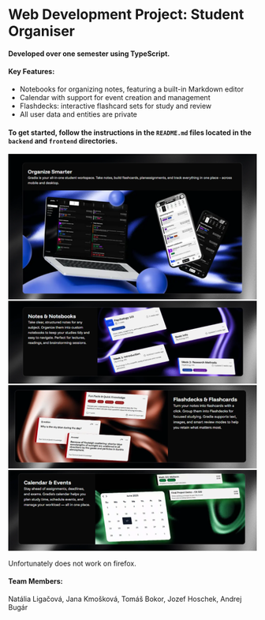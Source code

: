 # Web Development Project: Student Organiser

#### Developed over one semester using TypeScript.

#### Key Features:
  - Notebooks for organizing notes, featuring a built-in Markdown editor
  - Calendar with support for event creation and management
  - Flashdecks: interactive flashcard sets for study and review
  - All user data and entities are private


#### To get started, follow the instructions in the `README.md` files located in the `backend` and `frontend` directories.


![Over View](frontend/public/main.png)
![Notebook](frontend/public/notebook.png)
![FlashDeck](frontend/public/deck.png)
![Calendar](frontend/public/calendar.png)

Unfortunately does not work on firefox.

#### Team Members:
Natália Ligačová, Jana Kmošková, Tomáš Bokor, Jozef Hoschek, Andrej Bugár
